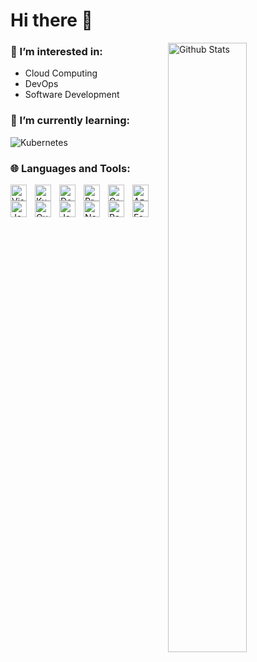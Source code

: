 # Hi there 👋


<img align="right" width="50%" src="https://github-readme-stats.vercel.app/api?username=marcelfzr&show_icons=true&hide_border=true&title_color=fff&bg_color=161b22&text_color=c9d1d9&icon_color=58a6ff" alt="Github Stats" />

### 👀 I’m interested in:

- Cloud Computing
- DevOps
- Software Development

### 🌱 I’m currently learning:

![Kubernetes](https://img.shields.io/badge/Kubernetes-326CE5?logo=kubernetes&logoColor=fff&style=for-the-badge)

### 🌐 Languages and Tools:
<img align="left" alt="Visual Studio Code" width="26px" src="https://cdn.jsdelivr.net/gh/devicons/devicon@latest/icons/vscode/vscode-original.svg" style="padding-right:10px;" />
<img align="left" alt="Kubernetes" width="26px" src="https://cdn.jsdelivr.net/gh/devicons/devicon@latest/icons/kubernetes/kubernetes-original.svg" style="padding-right:10px;" />
<img align="left" alt="Docker" width="26px" src="https://cdn.jsdelivr.net/gh/devicons/devicon@latest/icons/docker/docker-original.svg" style="padding-right:10px;" />
<img align="left" alt="Prometheus" width="26px" src="https://cdn.jsdelivr.net/gh/devicons/devicon@latest/icons/prometheus/prometheus-original.svg" style="padding-right:10px;" />
<img align="left" alt="Grafana" width="26px" src="https://cdn.jsdelivr.net/gh/devicons/devicon@latest/icons/grafana/grafana-original.svg" style="padding-right:10px;" />
<img align="left" alt="Azure" width="26px" src="https://cdn.jsdelivr.net/gh/devicons/devicon@latest/icons/azure/azure-original.svg" style="padding-right:10px;" />
<img align="left" alt="Java" width="26px" src="https://cdn.jsdelivr.net/gh/devicons/devicon@latest/icons/java/java-original.svg" style="padding-right:10px;" />
<img align="left" alt="Quarkus" width="26px" src="https://cdn.jsdelivr.net/gh/devicons/devicon@latest/icons/quarkus/quarkus-original.svg" style="padding-right:10px;" />
<img align="left" alt="JavaScript" width="26px" src="https://cdn.jsdelivr.net/gh/devicons/devicon@latest/icons/javascript/javascript-original.svg" style="padding-right:10px;" />
<img align="left" alt="NodeJS" width="26px" src="https://cdn.jsdelivr.net/gh/devicons/devicon@latest/icons/nodejs/nodejs-original.svg" style="padding-right:10px;" />
<img align="left" alt="PostgreSQL" width="26px" src="https://cdn.jsdelivr.net/gh/devicons/devicon@latest/icons/postgresql/postgresql-original.svg" style="padding-right:10px;" />
<img align="left" alt="Fedora" width="26px" src="https://cdn.jsdelivr.net/gh/devicons/devicon@latest/icons/fedora/fedora-original.svg" style="padding-right:10px;" />
